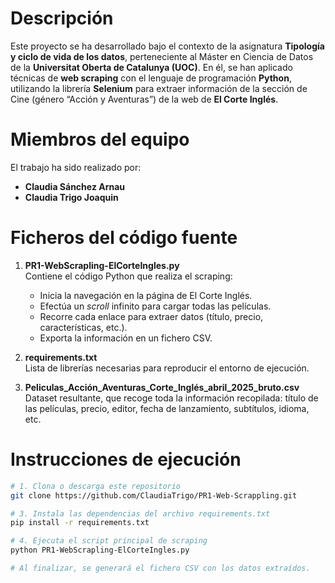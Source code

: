 # Descripción
Este proyecto se ha desarrollado bajo el contexto de la asignatura **Tipología y ciclo de vida de los datos**, perteneciente al Máster en Ciencia de Datos de la **Universitat Oberta de Catalunya (UOC)**. En él, se han aplicado técnicas de **web scraping** con el lenguaje de programación **Python**, utilizando la librería **Selenium** para extraer información de la sección de Cine (género “Acción y Aventuras”) de la web de **El Corte Inglés**.

# Miembros del equipo
El trabajo ha sido realizado por:
- **Claudia Sánchez Arnau**
- **Claudia Trigo Joaquin**

# Ficheros del código fuente

1. **PR1-WebScrapling-ElCorteIngles.py**  
   Contiene el código Python que realiza el scraping:
   - Inicia la navegación en la página de El Corte Inglés.
   - Efectúa un *scroll* infinito para cargar todas las películas.
   - Recorre cada enlace para extraer datos (título, precio, características, etc.).
   - Exporta la información en un fichero CSV.

2. **requirements.txt**  
   Lista de librerías necesarias para reproducir el entorno de ejecución.

3. **Peliculas_Acción_Aventuras_Corte_Inglés_abril_2025_bruto.csv**  
   Dataset resultante, que recoge toda la información recopilada: título de las películas, precio, editor, fecha de lanzamiento, subtítulos, idioma, etc.

# Instrucciones de ejecución
```bash
# 1. Clona o descarga este repositorio
git clone https://github.com/ClaudiaTrigo/PR1-Web-Scrappling.git

# 3. Instala las dependencias del archivo requirements.txt
pip install -r requirements.txt

# 4. Ejecuta el script principal de scraping
python PR1-WebScrapling-ElCorteIngles.py

# Al finalizar, se generará el fichero CSV con los datos extraídos.

